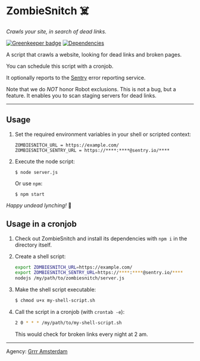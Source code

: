 # ZombieSnitch ☠️

_Crawls your site, in search of dead links._

[![Greenkeeper badge](https://badges.greenkeeper.io/grrr-amsterdam/zombiesnitch.svg)](https://greenkeeper.io/)
[![Dependencies](https://david-dm.org/grrr-amsterdam/schoolwijzer-dead-link-checker.svg)](https://david-dm.org/grrr-amsterdam/schoolwijzer-dead-link-checker)



A script that crawls a website, looking for dead links and broken pages.

You can schedule this script with a cronjob.

It optionally reports to the [Sentry](https://sentry.io) error reporting service.

Note that we do _NOT_ honor Robot exclusions. This is not a bug, but a feature.
It enables you to scan staging servers for dead links.



____________________

## Usage

1. Set the required environment variables in your shell or scripted context:

   ```
   ZOMBIESNITCH_URL = https://example.com/
   ZOMBIESNITCH_SENTRY_URL = https://****:****@sentry.io/****
   ```

2. Execute the node script:

   ```
   $ node server.js
   ```

   Or use `npm`:

   ```
   $ npm start
   ```


_Happy undead lynching!_ 💫



## Usage in a cronjob

1. Check out ZombieSnitch and install its dependencies with `npm i` in the directory itself.

2. Create a shell script:

   ```bash
   export ZOMBIESNITCH_URL=https://example.com/
   export ZOMBIESNITCH_SENTRY_URL=https://****:****@sentry.io/****
   nodejs /my/path/to/zombiesnitch/server.js
   ```

3. Make the shell script executable: 

   ```bash
   $ chmod u+x my-shell-script.sh
   ```

4. Call the script in a cronjob (with `crontab -e`):

   ```bash
   2 0 * * * /my/path/to/my-shell-script.sh
   ```

   This would check for broken links every night at 2 am.

____________________

Agency: [Grrr Amsterdam](https://grrr.nl)
